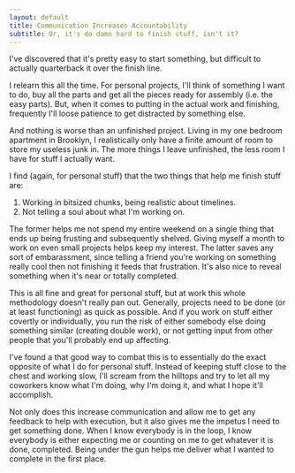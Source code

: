 ```yaml
---
layout: default
title: Communication Increases Accountability
subtitle: Or, it's do damn hard to finish stuff, isn't it?
---
```

I've discovered that it's pretty easy to start something, but difficult to
actually quarterback it over the finish line.

I relearn this all the time.  For personal projects, I'll think of something I
want to do, buy all the parts and get all the pieces ready for assembly (i.e.
the easy parts).  But, when it comes to putting in the actual work and
finishing, frequently I'll loose patience to get distracted by something else.

And nothing is worse than an unfinished project.  Living in my one bedroom
apartment in Brooklyn, I realistically only have a finite amount of room to
store my useless junk in.  The more things I leave unfinished, the less room I
have for stuff I actually want.

I find (again, for personal stuff) that the two things that help me finish
stuff are:

1. Working in bitsized chunks, being realistic about timelines.
2. Not telling a soul about what I'm working on.

The former helps me not spend my entire weekend on a single thing that ends up
being frusting and subsequently shelved.  Giving myself a month to work on even
small projects helps keep my interest.  The latter saves any sort of
embarassment, since telling a friend you're working on something really cool
then not finishing it feeds that frustration.  It's also nice to reveal
something when it's near or totally completed.

This is all fine and great for personal stuff, but at work this whole
methodology doesn't really pan out.  Generally, projects need to be done (or at
least functioning) as quick as possible.  And if you work on stuff either
covertly or individually, you run the risk of either somebody else doing something
similar (creating double work), or not getting input from other people that
you'll probably end up affecting.

I've found a that good way to combat this is to essentially do the exact
opposite of what I do for personal stuff.  Instead of keeping stuff close to
the chest and working slow, I'll scream from the hilltops and try to let all my
coworkers know what I'm doing, why I'm doing it, and what I hope it'll
accomplish.

Not only does this increase communication and allow me to get any feedback to
help with execution, but it also gives me the impetus I need to get something
done.  When I know everybody is in the loop, I know everybody is either
expecting me or counting on me to get whatever it is done, completed.  Being
under the gun helps me deliver what I wanted to complete in the first place.
